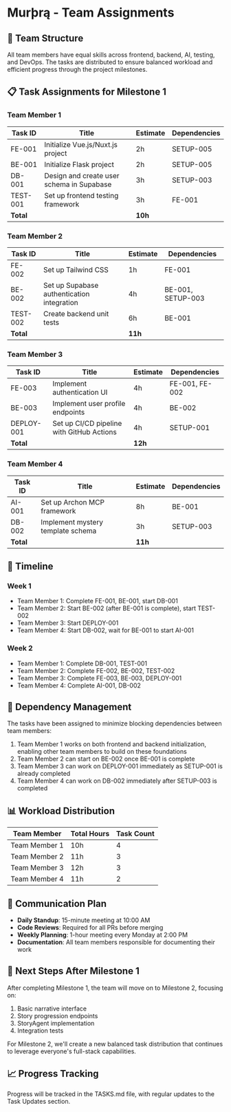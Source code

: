 # Murþrą - Team Assignments

## 👥 Team Structure

All team members have equal skills across frontend, backend, AI, testing, and DevOps. The tasks are distributed to ensure balanced workload and efficient progress through the project milestones.

## 📋 Task Assignments for Milestone 1

### Team Member 1
| Task ID | Title | Estimate | Dependencies |
|---------|-------|----------|-------------|
| FE-001 | Initialize Vue.js/Nuxt.js project | 2h | SETUP-005 |
| BE-001 | Initialize Flask project | 2h | SETUP-005 |
| DB-001 | Design and create user schema in Supabase | 3h | SETUP-003 |
| TEST-001 | Set up frontend testing framework | 3h | FE-001 |
| **Total** | | **10h** | |

### Team Member 2
| Task ID | Title | Estimate | Dependencies |
|---------|-------|----------|-------------|
| FE-002 | Set up Tailwind CSS | 1h | FE-001 |
| BE-002 | Set up Supabase authentication integration | 4h | BE-001, SETUP-003 |
| TEST-002 | Create backend unit tests | 6h | BE-001 |
| **Total** | | **11h** | |

### Team Member 3
| Task ID | Title | Estimate | Dependencies |
|---------|-------|----------|-------------|
| FE-003 | Implement authentication UI | 4h | FE-001, FE-002 |
| BE-003 | Implement user profile endpoints | 4h | BE-002 |
| DEPLOY-001 | Set up CI/CD pipeline with GitHub Actions | 4h | SETUP-001 |
| **Total** | | **12h** | |

### Team Member 4
| Task ID | Title | Estimate | Dependencies |
|---------|-------|----------|-------------|
| AI-001 | Set up Archon MCP framework | 8h | BE-001 |
| DB-002 | Implement mystery template schema | 3h | SETUP-003 |
| **Total** | | **11h** | |

## 📅 Timeline

### Week 1
- Team Member 1: Complete FE-001, BE-001, start DB-001
- Team Member 2: Start BE-002 (after BE-001 is complete), start TEST-002
- Team Member 3: Start DEPLOY-001
- Team Member 4: Start DB-002, wait for BE-001 to start AI-001

### Week 2
- Team Member 1: Complete DB-001, TEST-001
- Team Member 2: Complete FE-002, BE-002, TEST-002
- Team Member 3: Complete FE-003, BE-003, DEPLOY-001
- Team Member 4: Complete AI-001, DB-002

## 🔄 Dependency Management

The tasks have been assigned to minimize blocking dependencies between team members:

1. Team Member 1 works on both frontend and backend initialization, enabling other team members to build on these foundations
2. Team Member 2 can start on BE-002 once BE-001 is complete
3. Team Member 3 can work on DEPLOY-001 immediately as SETUP-001 is already completed
4. Team Member 4 can work on DB-002 immediately after SETUP-003 is completed

## 📊 Workload Distribution

| Team Member | Total Hours | Task Count |
|-------------|-------------|------------|
| Team Member 1 | 10h | 4 |
| Team Member 2 | 11h | 3 |
| Team Member 3 | 12h | 3 |
| Team Member 4 | 11h | 2 |

## 📝 Communication Plan

- **Daily Standup**: 15-minute meeting at 10:00 AM
- **Code Reviews**: Required for all PRs before merging
- **Weekly Planning**: 1-hour meeting every Monday at 2:00 PM
- **Documentation**: All team members responsible for documenting their work

## 🚀 Next Steps After Milestone 1

After completing Milestone 1, the team will move on to Milestone 2, focusing on:

1. Basic narrative interface
2. Story progression endpoints
3. StoryAgent implementation
4. Integration tests

For Milestone 2, we'll create a new balanced task distribution that continues to leverage everyone's full-stack capabilities.

## 📈 Progress Tracking

Progress will be tracked in the TASKS.md file, with regular updates to the Task Updates section.
